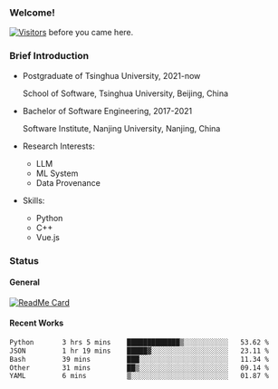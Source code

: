 ### Welcome!

[![Visitors](https://visitor-badge.laobi.icu/badge?page_id=HermitSun.HermitSun)]() before you came here.

### Brief Introduction

- Postgraduate of Tsinghua University, 2021-now
  
  School of Software, Tsinghua University, Beijing, China

- Bachelor of Software Engineering, 2017-2021
  
  Software Institute, Nanjing University, Nanjing, China

- Research Interests:
  - LLM
  - ML System
  - Data Provenance

- Skills:
  - Python
  - C++
  - Vue.js

### Status

#### General

[![ReadMe Card](https://github-readme-stats.hermitsun.vercel.app/api?username=HermitSun&count_private=true&show_icons=true)]()

#### Recent Works

<!--START_SECTION:waka-->

```txt
Python       3 hrs 5 mins    █████████████▒░░░░░░░░░░░   53.62 %
JSON         1 hr 19 mins    █████▓░░░░░░░░░░░░░░░░░░░   23.11 %
Bash         39 mins         ███░░░░░░░░░░░░░░░░░░░░░░   11.34 %
Other        31 mins         ██▒░░░░░░░░░░░░░░░░░░░░░░   09.14 %
YAML         6 mins          ▒░░░░░░░░░░░░░░░░░░░░░░░░   01.87 %
```

<!--END_SECTION:waka-->
